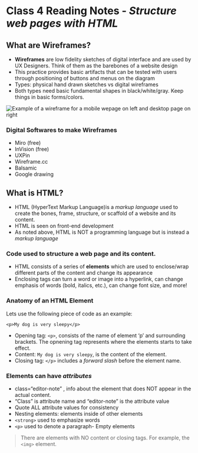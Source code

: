 # Class 4 Reading Notes - *Structure web pages with HTML*

## What are Wireframes?

- **Wireframes** are low fidelity sketches of digital interface and are used by UX Designers. Think of them as the barebones of a website design
- This practice provides basic artifacts that can be tested with users through positioning of buttons and menus on the diagram
- Types: physical hand drawn sketches vs digital wireframes
- Both types need basic fundamental shapes in black/white/gray. Keep things in basic forms/colors.

![Example of a wireframe for a mobile wepage on left and desktop page on right](https://dpbnri2zg3lc2.cloudfront.net/en/wp-content/uploads/old-blog-uploads/versions/samuel-student-wireframe---x----972-715x---.png)

### Digital Softwares to make Wireframes

- Miro (free)
- InVision (free)
- UXPin
- Wireframe.cc
- Balsamic
- Google drawing

## What is HTML?

- HTML (HyperText Markup Language)is a *markup language* used to create the bones, frame, structure, or scaffold of a website and its content.
- HTML is seen on front-end development
- As noted above, HTML is NOT a programming language but is instead a *markup language*

### Code used to structure a web page and its content.

- HTML consists of a series of **elements** which are used to enclose/wrap different parts of the content and change its appearance
- Enclosing tags can turn a word or image into a hyperlink, can change emphasis of words (bold, italics, etc.), can change font size, and more!

### Anatomy of an HTML Element

Lets use the following piece of code as an example:

`<p>My dog is very sleepy</p>`

- Opening tag: `<p>`, consists of the name of element ‘p’ and surrounding brackets. The opnening tag represents where the elements starts to take effect.
- Content: `My dog is very sleepy`, is the content of the element. 
- Closing tag: `</p>` includes a *forward slash* before the element name. 

### Elements can have ***attributes***

- class=“editor-note” , info about the element that does NOT appear in the actual content. 
- “Class” is attribute name and “editor-note” is the attribute value
- Quote ALL attribute values for consistency
- Nesting elements: elements inside of other elements
- `<strong>` used to emphasize words
- `<p>` used to denote a paragraph- Empty elements

> There are elements with NO content or closing tags.
> For example, the `<img>` element.
